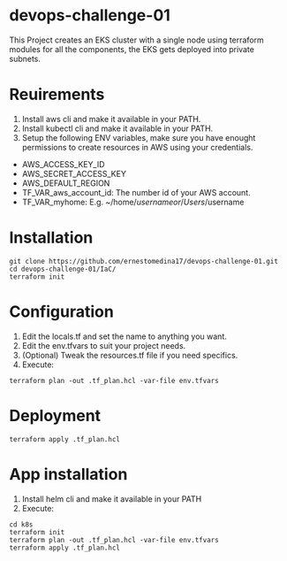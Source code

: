 # devops-challenge-01
This Project creates an EKS cluster with a single node using terraform modules for all the components, the EKS gets deployed into private subnets.

# Reuirements

1. Install aws cli and make it available in your PATH.
2. Install kubectl cli and make it available in your PATH.
3. Setup the following ENV variables, make sure you have enought permissions to create resources in AWS using your credentials.
- AWS_ACCESS_KEY_ID
- AWS_SECRET_ACCESS_KEY
- AWS_DEFAULT_REGION
- TF_VAR_aws_account_id: The number id of your AWS account.
- TF_VAR_myhome: E.g. ~/home/$username or /Users/$username

# Installation
```
git clone https://github.com/ernestomedina17/devops-challenge-01.git
cd devops-challenge-01/IaC/
terraform init
```

# Configuration
1. Edit the locals.tf and set the name to anything you want.
2. Edit the env.tfvars to suit your project needs.
3. (Optional) Tweak the resources.tf file if you need specifics.
4. Execute:
```
terraform plan -out .tf_plan.hcl -var-file env.tfvars
```

# Deployment
```
terraform apply .tf_plan.hcl
```

# App installation 
1. Install helm cli and make it available in your PATH
2. Execute: 
```
cd k8s
terraform init
terraform plan -out .tf_plan.hcl -var-file env.tfvars
terraform apply .tf_plan.hcl
```


